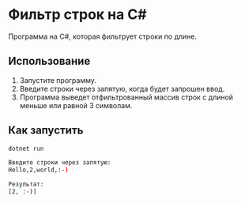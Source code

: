 # Фильтр строк на C#

Программа на C#, которая фильтрует строки по длине.

## Использование

1. Запустите программу.
2. Введите строки через запятую, когда будет запрошен ввод.
3. Программа выведет отфильтрованный массив строк с длиной меньше или равной 3 символам.

## Как запустить

```bash
dotnet run

Введите строки через запятую:
Hello,2,world,:-)

Результат:
[2, :-)]
